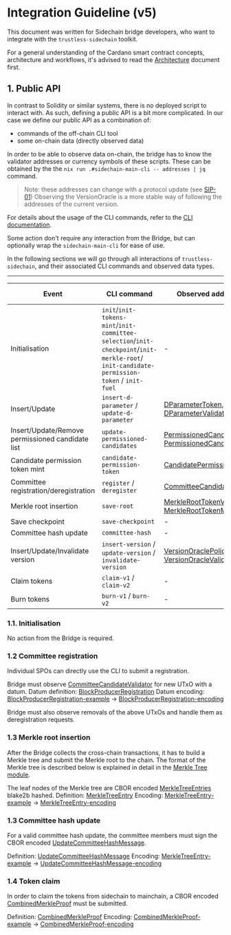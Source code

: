 # Integration Guideline (v5)

This document was written for Sidechain bridge developers, who want to integrate
with the `trustless-sidechain` toolkit.

For a general understanding of the Cardano smart contract concepts, architecture
and workflows, it's advised to read the [Architecture] document
first.

## 1. Public API

In contrast to Solidity or similar systems, there is no deployed script to
interact with. As such, defining a public API is a bit more complicated.
In our case we define our public API as a combination of:
- commands of the off-chain CLI tool
- some on-chain data (directly observed data)

In order to be able to observe data on-chain, the bridge has to know the
validator addresses or currency symbols of these scripts. These can be obtained
by the the `nix run .#sidechain-main-cli -- addresses | jq` command.

> Note: these addresses can change with a protocol update (see [SIP-01])
> Observing the VersionOracle is a more stable way of following the addresses of the current version.

For details about the usage of the CLI commands, refer to the [CLI documentation][CLI-doc].

Some action don't require any interaction from the Bridge, but can optionally wrap the `sidechain-main-cli`
for ease of use.

In the following sections we will go through all interactions of
`trustless-sidechain`, and their associated CLI commands and observed data types.

-------------------------------------------------------------------------------------------------------------------------------------------------------------------------------------------------------------------------------------
| Event                                             | CLI command                                                               | Observed address/token                                            | Observed/Generated data type  |
|---------------------------------------------------|---------------------------------------------------------------------------|-------------------------------------------------------------------|-------------------------------|
| Initialisation                                    | `init`/`init-tokens-mint`/`init-committee-selection`/`init-checkpoint`/`init-merkle-root`/ `init-candidate-permission-token` / `init-fuel`           | -                                                                 | -                             |
| Insert/Update                                     | `insert-d-parameter` / `update-d-parameter`                        | [DParameterToken], [DParameterValidator]                          | [DParameterValidatorDatum]    |
| Insert/Update/Remove permissioned candidate list  | `update-permissioned-candidates`                                   | [PermissionedCandidatesPolicy], [PermissionedCandidatesValidator] | [PermissionedCandidateKeys]   |
| Candidate permission token mint                   | `candidate-permission-token`                                       | [CandidatePermissionToken]                                        | -                             |
| Committee registration/deregistration             | `register` / `deregister`                                          | [CommitteeCandidateValidator]                                     | [BlockProducerRegistration]   |
| Merkle root insertion                             | `save-root`                                                        | [MerkleRootTokenValidator], [MerkleRootTokenMintingPolicy]        | -                             | <!-- TODO: is it observed? -->
| Save checkpoint                                   | `save-checkpoint`                                                  | -                                                                 | -                             | <!-- TODO: is it observed? -->
| Committee hash update                             | `committee-hash`                                                   | -                                                                 | -                             |
| Insert/Update/Invalidate version                  | `insert-version` / `update-version` / `invalidate-version`         | [VersionOraclePolicy], [VersionOracleValidator]                   | [VersionOracle]               |
| Claim tokens                                      | `claim-v1` / `claim-v2`                                            | -                                                                 | [CombinedMerkleProof]         |
| Burn tokens                                       | `burn-v1` / `burn-v2`                                              | -                                                                 | -                             |

### 1.1. Initialisation

No action from the Bridge is required.

### 1.2 Committee registration

Individual SPOs can directly use the CLI to submit a registration.

Bridge must observe [CommitteeCandidateValidator] for new UTxO with a datum.
Datum definition: [BlockProducerRegistration]
Datum encoding: [BlockProducerRegistration-example] -> [BlockProducerRegistration-encoding]

Bridge must also observe removals of the above UTxOs and handle them as deregistration requests.

### 1.3 Merkle root insertion

After the Bridge collects the cross-chain transactions, it has to build a Merkle tree
and submit the Merkle root to the chain. The format of the Merkle tree is described below
is explained in detail in the [Merkle Tree module].

The leaf nodes of the Merkle tree are CBOR encoded [MerkleTreeEntries][MerkleTreeEntry] blake2b hashed.
Definition: [MerkleTreeEntry]
Encoding: [MerkleTreeEntry-example] -> [MerkleTreeEntry-encoding]

### 1.3 Committee hash update

For a valid committee hash update, the committee members must sign the CBOR encoded
[UpdateCommitteeHashMessage].

Definition: [UpdateCommitteeHashMessage]
Encoding: [MerkleTreeEntry-example] -> [UpdateCommitteeHashMessage-encoding]

### 1.4 Token claim

In order to claim the tokens from sidechain to mainchain, a CBOR encoded [CombinedMerkleProof] must be
submitted.

Definition: [CombinedMerkleProof]
Encoding: [CombinedMerkleProof-example] -> [CombinedMerkleProof-encoding]

[Architecture]: ./Architecture.md
[CLI-doc]: ../offchain/README.md
[SIP-01]: ./SIPs/01-UpdateStrategy.md

[Merkle Tree module]: https://github.com/input-output-hk/trustless-sidechain/blob/31e551802be62385b212428040184c45e68cd572/onchain/src/TrustlessSidechain/MerkleTree.hs

[CommitteeCandidateValidator]: https://github.com/input-output-hk/trustless-sidechain/blob/31e551802be62385b212428040184c45e68cd572/onchain/src/TrustlessSidechain/CommitteeCandidateValidator.hs#L28
[MerkleRootTokenValidator]: https://github.com/input-output-hk/trustless-sidechain/blob/31e551802be62385b212428040184c45e68cd572/onchain/src/TrustlessSidechain/MerkleRootTokenValidator.hs#L15
[MerkleRootTokenMintingPolicy]: https://github.com/input-output-hk/trustless-sidechain/blob/31e551802be62385b212428040184c45e68cd572/onchain/src/TrustlessSidechain/MerkleRootTokenMintingPolicy.hs#L77
[CandidatePermissionToken]: https://github.com/input-output-hk/trustless-sidechain/blob/31e551802be62385b212428040184c45e68cd572/onchain/src/TrustlessSidechain/CandidatePermissionMintingPolicy.hs#L26
[VersionOraclePolicy]: https://github.com/input-output-hk/trustless-sidechain/blob/31e551802be62385b212428040184c45e68cd572/onchain/src/TrustlessSidechain/Versioning.hs#L242
[VersionOracleValidator]: https://github.com/input-output-hk/trustless-sidechain/blob/a0d1204ac21c88b4436b457f24bd856fa947e74e/onchain/src/TrustlessSidechain/Versioning.hs#L375

[DParameterToken]: https://github.com/input-output-hk/trustless-sidechain/blob/a0d1204ac21c88b4436b457f24bd856fa947e74e/onchain/src/TrustlessSidechain/DParameter.hs#L46
[DParameterValidator]: https://github.com/input-output-hk/trustless-sidechain/blob/a0d1204ac21c88b4436b457f24bd856fa947e74e/onchain/src/TrustlessSidechain/DParameter.hs#L117
[DParameterValidatorDatum]: https://github.com/input-output-hk/trustless-sidechain/blob/a0d1204ac21c88b4436b457f24bd856fa947e74e/onchain/src/TrustlessSidechain/Types.hs#L801

[PermissionedCandidatesPolicy]: https://github.com/input-output-hk/trustless-sidechain/blob/a0d1204ac21c88b4436b457f24bd856fa947e74e/onchain/src/TrustlessSidechain/PermissionedCandidates.hs#L57
[PermissionedCandidatesValidator]: https://github.com/input-output-hk/trustless-sidechain/blob/a0d1204ac21c88b4436b457f24bd856fa947e74e/onchain/src/TrustlessSidechain/PermissionedCandidates.hs#L139
[PermissionedCandidateKeys]: https://github.com/input-output-hk/trustless-sidechain/blob/a0d1204ac21c88b4436b457f24bd856fa947e74e/onchain/src/TrustlessSidechain/Types.hs#L911

[BlockProducerRegistration]: https://github.com/input-output-hk/trustless-sidechain/blob/31e551802be62385b212428040184c45e68cd572/onchain/src/TrustlessSidechain/Types.hs#L269
[BlockProducerRegistration-example]: https://github.com/input-output-hk/trustless-sidechain/blob/31e551802be62385b212428040184c45e68cd572/onchain/src/TrustlessSidechain/Types.hs#L269
[BlockProducerRegistration-encoding]: https://github.com/input-output-hk/trustless-sidechain/blob/szg251/integration-guideline/onchain/test/golden/BlockProducerRegistration1-isdata.golden

[MerkleTreeEntry]: https://github.com/input-output-hk/trustless-sidechain/blob/31e551802be62385b212428040184c45e68cd572/onchain/src/TrustlessSidechain/Types.hs#L387
[MerkleTreeEntry-example]: https://github.com/input-output-hk/trustless-sidechain/blob/31e551802be62385b212428040184c45e68cd572/onchain/test/Test/TrustlessSidechain/Types.hs#L264
[MerkleTreeEntry-encoding]: https://github.com/input-output-hk/trustless-sidechain/blob/szg251/integration-guideline/onchain/test/golden/MerkleTreeEntry-isdata.golden

[UpdateCommitteeHashMessage]: https://github.com/input-output-hk/trustless-sidechain/blob/31e551802be62385b212428040184c45e68cd572/onchain/src/TrustlessSidechain/Types.hs#L732
[UpdateCommitteeHashMessage-example]: https://github.com/input-output-hk/trustless-sidechain/blob/31e551802be62385b212428040184c45e68cd572/onchain/test/Test/TrustlessSidechain/Types.hs#L322
[UpdateCommitteeHashMessage-encoding]: https://github.com/input-output-hk/trustless-sidechain/blob/31e551802be62385b212428040184c45e68cd572/onchain/test/Test/TrustlessSidechain/Types.hs#L322

[CombinedMerkleProof]: https://github.com/input-output-hk/trustless-sidechain/blob/31e551802be62385b212428040184c45e68cd572/onchain/src/TrustlessSidechain/Types.hs#L532
[CombinedMerkleProof-example]: https://github.com/input-output-hk/trustless-sidechain/blob/31e551802be62385b212428040184c45e68cd572/onchain/test/Test/TrustlessSidechain/Types.hs#L287
[CombinedMerkleProof-encoding]: https://github.com/input-output-hk/trustless-sidechain/blob/szg251/integration-guideline/onchain/test/golden/CombinedMerkleProof-isdata.golden

[VersionOracle]: https://github.com/input-output-hk/trustless-sidechain/blob/31e551802be62385b212428040184c45e68cd572/onchain/src/TrustlessSidechain/Versioning.hs#L131
